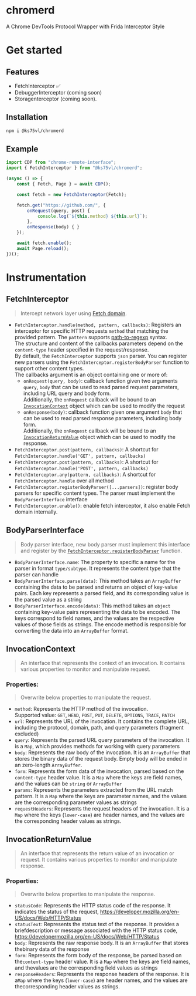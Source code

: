 # chromerd
A Chrome DevTools Protocol Wrapper with Frida Interceptor Style

# Get started
## Features
- FetchInterceptor ✅
- DebuggerInterceptor (coming soon)
- Storagenterceptor (coming soon).
## Installation
```bash
npm i @ks75vl/chromerd
```
## Example
```typescript
import CDP from "chrome-remote-interface";
import { FetchInterceptor } from "@ks75vl/chromerd";

(async () => {
    const { Fetch, Page } = await CDP();

    const fetch = new FetchInterceptor(Fetch);

    fetch.get("https://github.com/", {
        onRequest(query, post) {
            console.log(`${this.method} ${this.url}`);
        },
        onResponse(body) { }
    });

    await fetch.enable();
    await Page.reload();
})();
```

# Instrumentation
## FetchInterceptor
> Intercept network layer using [Fetch domain](https://chromedevtools.github.io/devtools-protocol/tot/Fetch/).

- `FetchInterceptor.handle(method, pattern, callbacks)`: Registers an interceptor for specific HTTP requests `method` that matching the provided pattern. The `pattern` supports [path-to-regexp](https://github.com/pillarjs/path-to-regexp) syntax.<br>The structure and content of the callbacks parameters depend on the `content-type` header specified in the request/response.<br>By default, the `FetchInterceptor` supports `json` parser. You can register new parsers using the `FetchInterceptor.registerBodyParser` function to support other content types.<br>The callbacks argument is an object containing one or more of:
    - `onRequest(query, body)`: callback function given two arguments `query`, `body` that can be used to read parsed request parameters, including URL query and body form.<br>Additionally, the `onRequest` callback will be bound to an [`InvocationContext`](#invocationcontext) object which can be used to modify the request
    - `onResponse(body)`: callback function given one argument `body` that can be used to read parsed response parameters, including body form. <br>Additionally, the `onRequest` callback will be bound to an [`InvocationReturnValue`](#invocationreturnvalue) object which can be used to modify the response.
- `FetchInterceptor.post(pattern, callbacks)`: A shortcut for `FetchInterceptor.handle('GET', pattern, callbacks)`
- `FetchInterceptor.post(pattern, callbacks)`: A shortcut for `FetchInterceptor.handle('POST', pattern, callbacks)`
- `FetchInterceptor.any(pattern, callbacks)`: A shortcut for `FetchInterceptor.handle` over all method
- <a id="FetchInterceptor.registerBodyParser"></a>`FetchInterceptor.registerBodyParser([...parsers])`: register body parsers for specific content types. The parser must implement the `BodyParserInterface` interface
- `FetchInterceptor.enable()`: enable fetch interceptor, it also enable Fetch domain internally.

## BodyParserInterface
> Body parser interface, new body parser must implement this interface and register by the [`FetchInterceptor.registerBodyParser`](#FetchInterceptor.registerBodyParser) function.

- `BodyParserInterface.name`: The property to specific a name for the parser in format `type/subtype`.  It represents the content type that the parser can handle
- `BodyParserInterface.parse(data)`: This method takes an `ArrayBuffer` containing the data to be parsed and returns an object of key-value pairs. Each key represents a parsed field, and its corresponding value is the parsed value as a string
- `BodyParserInterface.encode(data)`: This method takes an `object` containing key-value pairs representing the data to be encoded. The keys correspond to field names, and the values are the respective values of those fields as strings. The encode method is responsible for converting the data into an `ArrayBuffer` format.

## InvocationContext
>  An interface that represents the context of an invocation. It contains various properties to monitor and manipulate request.

### Properties:
> Overwrite below properties to manipulate the request.
- `method`: Represents the HTTP method of the invocation.<br>Supported value: `GET`, `HEAD`, `POST`, `PUT`, `DELETE`, `OPTIONS`, `TRACE`, `PATCH`
- `url`: Represents the URL of the invocation. It contains the complete URL, including the protocol, domain, path, and query parameters (fragment excluded)
- `query`: Represents the parsed URL query parameters of the invocation. It is a `Map`, which provides methods for working with query parameters
- `body`: Represents the raw body of the invocation. It is an `ArrayBuffer` that stores the binary data of the request body. Empty body will be ended in an zero-length `ArrayBuffer`.
- `form`: Represents the form data of the invocation, parsed based on the `content-type` header value. It is a `Map` where the keys are field names, and the values can be `string` or `ArrayBuffer`
- `params`: Represents the parameters extracted from the URL match pattern. It is a `Map` where the keys are parameter names, and the values are the corresponding parameter values as strings
- `requestHeaders`: Represents the request headers of the invocation. It is a `Map` where the keys (`lower-case`) are header names, and the values are the corresponding header values as strings.

## InvocationReturnValue
>  An interface that represents the return value of an invocation or request. It contains various properties to monitor and manipulate response.

### Properties:
> Overwrite below properties to manipulate the response.
- `statusCode`: Represents the HTTP status code of the response. It indicates the status of the request, https://developer.mozilla.org/en-US/docs/Web/HTTP/Status
- `statusText`: Represents the status text of the response. It provides a briefdescription or message associated with the HTTP status code, https://developermozilla.org/en-US/docs/Web/HTTP/Status
- `body`: Represents the raw response body. It is an `ArrayBuffer` that stores thebinary data of the response
- `form`: Represents the form body of the response, be parsed based on the`content-type` header value. It is a `Map` where the keys are field names, and thevalues are the corresponding field values as strings
- `responseHeaders`: Represents the response headers of the response. It is a`Map` where the keys (`lower-case`) are header names, and the values are thecorresponding header values as strings.

